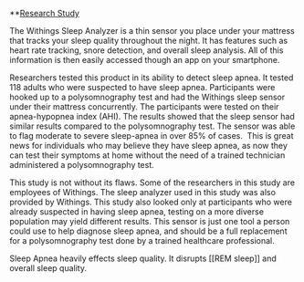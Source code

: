 
**[Research Study](https://jcsm.aasm.org/doi/10.5664/jcsm.9168)

The Withings Sleep Analyzer is a thin sensor you place under your mattress that tracks your sleep quality throughout the night. It has features such as heart rate tracking, snore detection, and overall sleep analysis. All of this information is then easily accessed though an app on your smartphone.

Researchers tested this product in its ability to detect sleep apnea. It tested 118 adults who were suspected to have sleep apnea. Participants were hooked up to a polysomnography test and had the Withings sleep sensor under their mattress concurrently. The participants were tested on their apnea-hypopnea index (AHI). The results showed that the sleep sensor had similar results compared to the polysomnography test. The sensor was able to flag moderate to severe sleep-apnea in over 85% of cases.  This is great news for individuals who may believe they have sleep apnea, as now they can test their symptoms at home without the need of a trained technician administered a polysomnography test.

This study is not without its flaws. Some of the researchers in this study are employees of Withings. The sleep analyzer used in this study was also provided by Withings. This study also looked only at participants who were already suspected in having sleep apnea, testing on a more diverse population may yield different results. This sensor is just one tool a person could use to help diagnose sleep apnea, and should be a full replacement for a polysomnography test done by a trained healthcare professional.

Sleep Apnea heavily effects sleep quality. It disrupts [[REM sleep]] and overall sleep quality.
